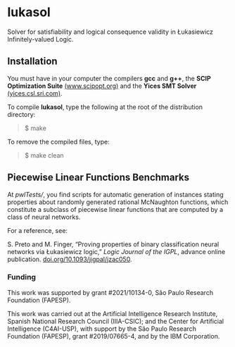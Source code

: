 # lukasol
Solver for satisfiability and logical consequence validity in Łukasiewicz Infinitely-valued Logic.

## Installation

You must have in your computer the compilers **gcc** and **g++**, the **SCIP Optimization Suite** [(www.scipopt.org)](https://www.scipopt.org/) and the **Yices SMT Solver** [(yices.csl.sri.com)](https://yices.csl.sri.com/).

To compile **lukasol**, type the following at the root of the distribution directory:

> $ make

To remove the compiled files, type:

> $ make clean

## Piecewise Linear Functions Benchmarks

At *pwlTests/*, you find scripts for automatic generation of instances stating properties about randomly generated rational McNaughton functions, which constitute a subclass of piecewise linear functions that are computed by a class of neural networks.

For a reference, see:

S. Preto and M. Finger, “Proving properties of binary classification
neural networks via Łukasiewicz logic,” *Logic Journal of the IGPL*, advance online publication.
[doi.org/10.1093/jigpal/jzac050](https://doi.org/10.1093/jigpal/jzac050).

### Funding

This work was supported by grant #2021/10134-0, São Paulo Research Foundation (FAPESP).

This work was carried out at the Artificial Intelligence Research Institute, Spanish National Research Council (IIIA-CSIC); and the Center for Artificial Intelligence (C4AI-USP), with support by the São Paulo Research Foundation (FAPESP), grant #2019/07665-4, and by the IBM Corporation.

